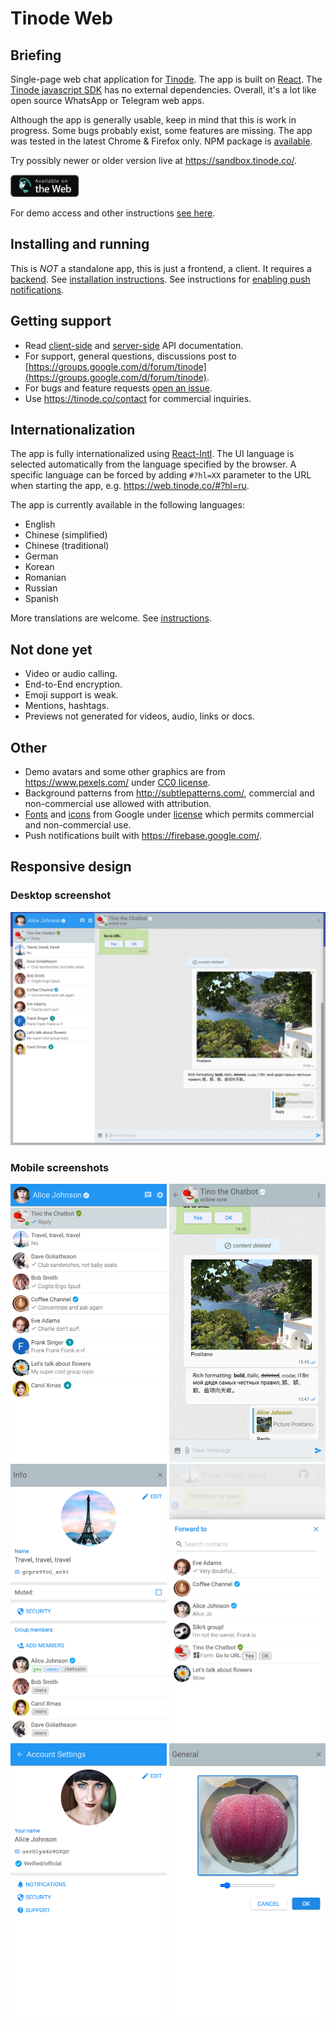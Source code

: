 # Tinode Web

## Briefing

Single-page web chat application for [Tinode](https://github.com/tinode/chat/). The app is built on
[React](https://reactjs.org/). The [Tinode javascript SDK](https://github.com/tinode/tinode-js/) has no external dependencies.
Overall, it's a lot like open source WhatsApp or Telegram web apps.

Although the app is generally usable, keep in mind that this is work in progress. Some bugs probably exist, some features are missing. The app was tested in the latest Chrome & Firefox only. NPM package is [available](https://www.npmjs.com/package/tinode-webapp).

Try possibly newer or older version live at https://sandbox.tinode.co/.

<a href="https://web.tinode.co/"><img src="web-app.svg" height=36></a>

For demo access and other instructions [see here](https://github.com/tinode/chat/#demosandbox).

## Installing and running

This is _NOT_ a standalone app, this is just a frontend, a client. It requires a [backend](https://github.com/tinode/chat/). See [installation instructions](https://github.com/tinode/chat/blob/master/INSTALL.md). See instructions for [enabling push notifications](push.md).

## Getting support

* Read [client-side](http://tinode.github.io/js-api/) and [server-side](https://github.com/tinode/chat/blob/master/docs/API.md) API documentation.
* For support, general questions, discussions post to [https://groups.google.com/d/forum/tinode](https://groups.google.com/d/forum/tinode).
* For bugs and feature requests [open an issue](https://github.com/tinode/webchat/issues/new).
* Use https://tinode.co/contact for commercial inquiries.

## Internationalization

The app is fully internationalized using [React-Intl](https://github.com/formatjs/react-intl). The UI language is selected automatically from the language specified by the browser. A specific language can be forced by adding `#?hl=XX` parameter to the URL when starting the app, e.g. https://web.tinode.co/#?hl=ru.

The app is currently available in the following languages:
 * English
 * Chinese (simplified)
 * Chinese (traditional)
 * German
 * Korean
 * Romanian
 * Russian
 * Spanish

More translations are welcome. See [instructions](https://github.com/tinode/chat/blob/devel/docs/translations.md#webapp).


## Not done yet

* Video or audio calling.
* End-to-End encryption.
* Emoji support is weak.
* Mentions, hashtags.
* Previews not generated for videos, audio, links or docs.

## Other

* Demo avatars and some other graphics are from https://www.pexels.com/ under [CC0 license](https://www.pexels.com/photo-license/).
* Background patterns from http://subtlepatterns.com/, commercial and non-commercial use allowed with attribution.
* [Fonts](https://fonts.google.com/) and [icons](https://google.github.io/material-design-icons/#icon-font-for-the-web) from Google under [license](https://developers.google.com/terms) which permits commercial and non-commercial use.
* Push notifications built with https://firebase.google.com/.

## Responsive design

### Desktop screenshot

<p align="center">
  <img src="web-desktop.jpg" alt="Desktop web: full app" width=810 />
</p>

### Mobile screenshots

<p align="center">
  <kbd><img src="web-mob-contacts.png" alt="Mobile web: contacts" width=250 /></kbd> <kbd><img src="web-mob-chat.png" alt="Mobile web: chat" width=250 /></kbd> <kbd><img src="web-mob-info.png" alt="Mobile web: topic info" width=250 /></kbd> <kbd><img src="web-mob-forward.png" alt="Mobile web: forward message" width=250 /></kbd> <kbd><img src="web-mob-acc-settings.png" alt="Mobile web: account settings" width=250 /></kbd> <kbd><img src="web-mob-avatar.png" alt="Mobile web: change avatar" width=250 /></kbd>
</p>
